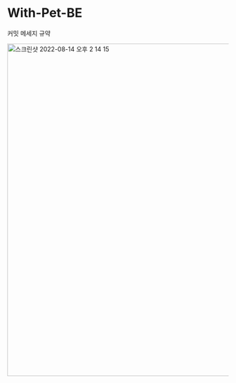 # With-Pet-BE

커밋 메세지 규약

<img width="757" alt="스크린샷 2022-08-14 오후 2 14 15" src="https://user-images.githubusercontent.com/108208265/212819886-5b9d71e9-4117-42a1-9b8e-2330e54dc722.png">


